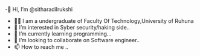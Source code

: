 -👋 Hi, I’m @sitharadilrukshi
- 👩‍🎓 I am a undergraduate of Faculty Of Technology,University of Ruhuna
- 👀 I’m interested in Syber security/haking side..
- 🌱 I’m currently learning programming...
- 💞 I’m looking to collaborate on Software engineer..
- 📫 How to reach me ..

<!---
sitharadilrukshi/sitharadilrukshi is a ✨ special ✨ repository because its `README.md` (this file) appears on your GitHub profile.
You can click the Preview link to take a look at your changes.
--->
